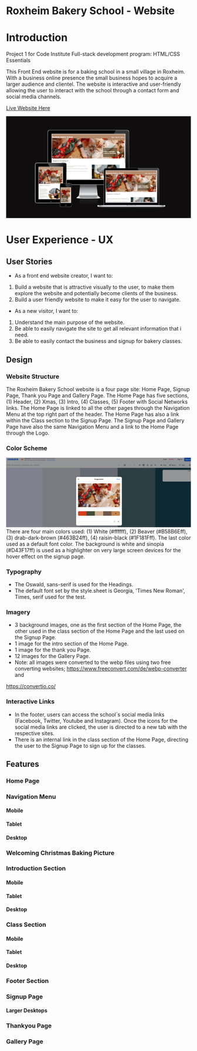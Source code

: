 # Roxheim Bakery School - Website

# Introduction

Project 1 for Code Institute Full-stack development program: HTML/CSS Essentials

This Front End website is for a baking school in a small village in Roxheim. With a business online presence the small business hopes to acquire a larger audience and clientel. The website is interactive and user-friendly allowing the user to interact with the school through a contact form and social media channels.

[Live Website Here](https://angelaanjorin.github.io/Roxheim-Baking-School/)

![Website Homepage](assets/images/Am-I-Responsive-.png)

# User Experience - UX

## User Stories

* As a front end website creator, I want to:

1. Build a website that is attractive visually to the user, to make them explore the website and potentially become clients of the business.
2. Build a user friendly website to make it easy for the user to navigate.

* As a new visitor, I want to:

1. Understand the main purpose of the website.
2. Be able to easily navigate the site to get all relevant information that i need.
3. Be able to easily contact the business and signup for bakery classes.

## Design

### Website Structure

The Roxheim Bakery School website is a four page site: Home Page, Signup Page, Thank you Page and Gallery Page. The Home Page has five sections, (1) Header, (2) Xmas, (3) Intro, (4) Classes, (5) Footer with Social Networks links. The Home Page is linked to all the other pages through the Navigation Menu at the top right part of the header. The Home Page has also a link within the Class section to the Signup Page. The Signup Page and Gallery Page have also the same Navigation Menu and a link to the Home Page through the Logo.

### Color Scheme

![Home Page](./assets/images/Create-a-Palette-Coolors1.png)
There are four main colors used: (1) White (#ffffff), (2) Beaver (#B58B6Eff), (3) drab-dark-brown (#463B24ff), (4) raisin-black (#1F181Fff). The last color used as a default font color. The background is white and sinopia (#D43F17ff) is used as a highlighter on very large screen devices for the hover effect on the signup page.

### Typography

* The Oswald, sans-serif is used for the Headings.
* The default font set by the style.sheet is Georgia, 'Times New Roman', Times, serif used for the test.

### Imagery
* 3 background images, one as the first section of the Home Page, the other used in the class section of the Home Page and the last used on the Signup Page.
* 1 image for the intro section of the Home Page.
* 1 image for the thank you Page.
* 12 images for the Gallery Page.
* Note: all images were converted to the webp files using two free converting websites; https://www.freeconvert.com/de/webp-converter and

https://convertio.co/

### Interactive Links

* In the footer, users can access the school´s social media links (Facebook, Twitter, Youtube and Instagram). Once the icons for the social media links are clicked, the user is directed to a new tab with the respective sites. 
* There is an internal link in the class section of the Home Page, directing the user to the Signup Page to sign up for the classes.

## Features

### Home Page 



### Navigation Menu
#### Mobile
#### Tablet
#### Desktop
### Welcoming Christmas Baking Picture
### Introduction Section
#### Mobile
#### Tablet
#### Desktop
### Class Section
#### Mobile
#### Tablet
#### Desktop
### Footer Section
### Signup Page
#### Larger Desktops
### Thankyou Page
### Gallery Page

